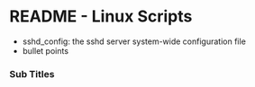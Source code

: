 # README - Linux Scripts

- sshd_config: the sshd server system-wide configuration file
- bullet points


### Sub Titles

